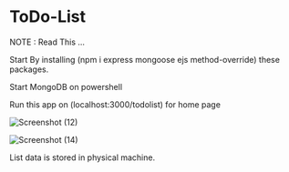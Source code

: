 # ToDo-List

NOTE : Read This ...

Start By installing (npm i express mongoose ejs method-override) these packages.

Start MongoDB on powershell

Run this app on (localhost:3000/todolist) for home page

![Screenshot (12)](https://user-images.githubusercontent.com/56536683/122707267-5097d100-d277-11eb-8531-23cb91f62f57.png)

![Screenshot (14)](https://user-images.githubusercontent.com/56536683/122724222-59959c00-d291-11eb-85d9-9fdf5e3c42f4.png)

List data is stored in physical machine.
